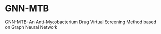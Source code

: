 # GNN-MTB
GNN-MTB: An Anti-Mycobacterium Drug Virtual Screening Method based on Graph Neural Network
